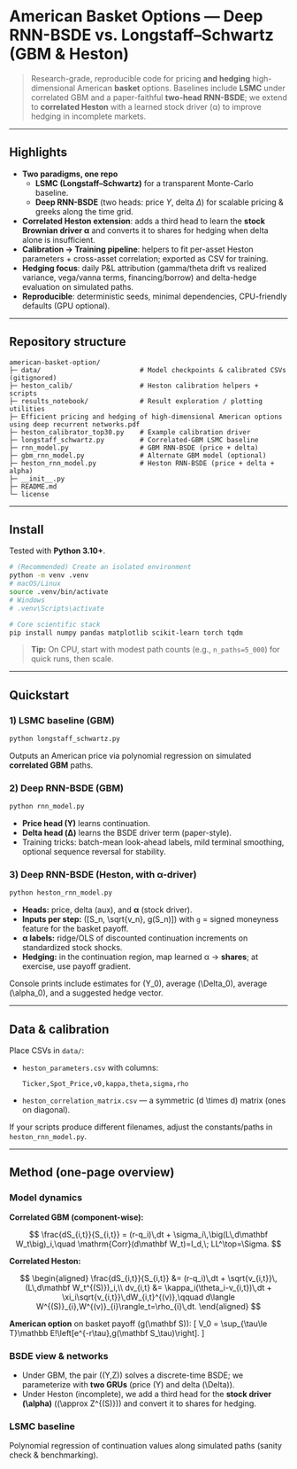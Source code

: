 # American Basket Options — Deep RNN-BSDE vs. Longstaff–Schwartz (GBM & Heston)

> Research-grade, reproducible code for pricing **and hedging** high-dimensional American **basket** options. Baselines include **LSMC** under correlated GBM and a paper-faithful **two-head RNN-BSDE**; we extend to **correlated Heston** with a learned stock driver (α) to improve hedging in incomplete markets.

---

## Highlights

- **Two paradigms, one repo**
  - **LSMC (Longstaff–Schwartz)** for a transparent Monte-Carlo baseline.
  - **Deep RNN-BSDE** (two heads: price *Y*, delta *Δ*) for scalable pricing & greeks along the time grid.
- **Correlated Heston extension**: adds a third head to learn the **stock Brownian driver α** and converts it to shares for hedging when delta alone is insufficient.
- **Calibration → Training pipeline**: helpers to fit per-asset Heston parameters + cross-asset correlation; exported as CSV for training.
- **Hedging focus**: daily P&L attribution (gamma/theta drift vs realized variance, vega/vanna terms, financing/borrow) and delta-hedge evaluation on simulated paths.
- **Reproducible**: deterministic seeds, minimal dependencies, CPU-friendly defaults (GPU optional).

---

## Repository structure

```
american-basket-option/
├─ data/                         # Model checkpoints & calibrated CSVs (gitignored)
├─ heston_calib/                 # Heston calibration helpers + scripts
├─ results_notebook/             # Result exploration / plotting utilities
├─ Efficient pricing and hedging of high-dimensional American options using deep recurrent networks.pdf
├─ heston_calibrator_top30.py    # Example calibration driver
├─ longstaff_schwartz.py         # Correlated-GBM LSMC baseline
├─ rnn_model.py                  # GBM RNN-BSDE (price + delta)
├─ gbm_rnn_model.py              # Alternate GBM model (optional)
├─ heston_rnn_model.py           # Heston RNN-BSDE (price + delta + alpha)
├─ __init__.py
├─ README.md
└─ license
```

---

## Install

Tested with **Python 3.10+**.

```bash
# (Recommended) Create an isolated environment
python -m venv .venv
# macOS/Linux
source .venv/bin/activate
# Windows
# .venv\Scripts\activate

# Core scientific stack
pip install numpy pandas matplotlib scikit-learn torch tqdm
```

> **Tip:** On CPU, start with modest path counts (e.g., `n_paths=5_000`) for quick runs, then scale.

---

## Quickstart

### 1) LSMC baseline (GBM)

```bash
python longstaff_schwartz.py
```

Outputs an American price via polynomial regression on simulated **correlated GBM** paths.

### 2) Deep RNN-BSDE (GBM)

```bash
python rnn_model.py
```

- **Price head (Y)** learns continuation.
- **Delta head (Δ)** learns the BSDE driver term (paper-style).
- Training tricks: batch-mean look-ahead labels, mild terminal smoothing, optional sequence reversal for stability.

### 3) Deep RNN-BSDE (Heston, with α-driver)

```bash
python heston_rnn_model.py
```

- **Heads:** price, delta (aux), and **α** (stock driver).
- **Inputs per step:** \([S_n, \sqrt{v_n}, g(S_n)]\) with `g` = signed moneyness feature for the basket payoff.
- **α labels:** ridge/OLS of discounted continuation increments on standardized stock shocks.
- **Hedging:** in the continuation region, map learned α → **shares**; at exercise, use payoff gradient.

Console prints include estimates for \(Y_0\), average \(\Delta_0\), average \(\alpha_0\), and a suggested hedge vector.

---

## Data & calibration

Place CSVs in `data/`:

- `heston_parameters.csv` with columns:
  
  ```
  Ticker,Spot_Price,v0,kappa,theta,sigma,rho
  ```

- `heston_correlation_matrix.csv` — a symmetric \(d \times d\) matrix (ones on diagonal).

If your scripts produce different filenames, adjust the constants/paths in `heston_rnn_model.py`.

---

## Method (one-page overview)

### Model dynamics

**Correlated GBM (component-wise):**

$$
\frac{dS_{i,t}}{S_{i,t}} = (r-q_i)\,dt + \sigma_i\,\big(L\,d\mathbf W_t\big)_i,\quad
\mathrm{Corr}(d\mathbf W_t)=I_d,\; LL^\top=\Sigma.
$$

**Correlated Heston:**

$$
\begin{aligned}
\frac{dS_{i,t}}{S_{i,t}} &= (r-q_i)\,dt + \sqrt{v_{i,t}}\,(L\,d\mathbf W_t^{(S)})_i,\\
dv_{i,t} &= \kappa_i(\theta_i-v_{i,t})\,dt + \xi_i\sqrt{v_{i,t}}\,dW_{i,t}^{(v)},\qquad
d\langle W^{(S)}_{i},W^{(v)}_{i}\rangle_t=\rho_{i}\,dt.
\end{aligned}
$$

**American option** on basket payoff \(g(\mathbf S)\):
\[
V_0 = \sup_{\tau\le T}\mathbb E\!\left[e^{-r\tau}\,g(\mathbf S_\tau)\right].
\]

### BSDE view & networks

- Under GBM, the pair \((Y,Z)\) solves a discrete-time BSDE; we parameterize with **two GRUs** (price \(Y\) and delta \(\Delta\)).
- Under Heston (incomplete), we add a third head for the **stock driver \(\alpha\)** (\(\approx Z^{(S)}\)) and convert it to shares for hedging.

### LSMC baseline

Polynomial regression of continuation values along simulated paths (sanity check & benchmarking).


